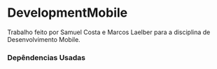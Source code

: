 # DevelopmentMobile

Trabalho feito por Samuel Costa e Marcos Laelber para a disciplina de Desenvolvimento Mobile.

### Depêndencias Usadas
